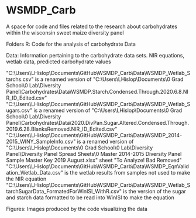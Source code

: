 # WSMDP_Carb
A space for code and files related to the research about carbohydrates within the wisconsin sweet maize diversity panel

Folders
R:
Code for the analysis of carbohydrate Data

Data: 
Information pertaining to the carbohydrate data sets. 
NIR equations, wetlab data, predicted carbohydrate values

"C:\Users\LHislop\Documents\GitHub\WSMDP_Carb\Data\WSMDP_Wetlab_Starchs.csv" is a renamed version of  "C:\Users\LHislop\Documents\0 Grad School\0 Lab\Diversity Panel\Carbohydrates\Data\WSMDP.Starch.Condensed.Through.2020.6.8.NIR_ID_Edited.csv"
"C:\Users\LHislop\Documents\GitHub\WSMDP_Carb\Data\WSMDP_Wetlab_Sugars.csv" is a renamed version of "C:\Users\LHislop\Documents\0 Grad School\0 Lab\Diversity Panel\Carbohydrates\Data\2020.DivPan.Sugar.Altered.Condensed.Through.2019.6.28.BlanksRemoved.NIR_ID_Edited.csv"
"C:\Users\LHislop\Documents\GitHub\WSMDP_Carb\Data\WSMDP_2014-2015_WINY_SampleInfo.csv" is a renamed version of "C:\Users\LHislop\Documents\0 Grad School\0 Lab\Diversity Panel\Diversity Panel Spread Sheets\0 Master 2014-2015 Diversity Panel Sample Master Key 2019 August.xlsx" sheet "To Analyze! Bad Removed"
"C:\Users\LHislop\Documents\GitHub\WSMDP_Carb\Data\WSMDP_EqnValidation_Wetlab_Data.csv" is the wetlab results from samples not used to make the NIR equation
"C:\Users\LHislop\Documents\GitHub\WSMDP_Carb\Data\WSMDP_Wetlab_StarchSugarData_FormatedForWinISI_WithR.csv" is the version of the sugar and starch data formatted to be read into WinISI to make the equation


Figures:
Images produced by the code visualizing the data 